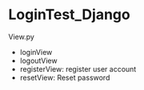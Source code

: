 # LoginTest_Django

View.py
- loginView
- logoutView
- registerView: register user account
- resetView: Reset password
